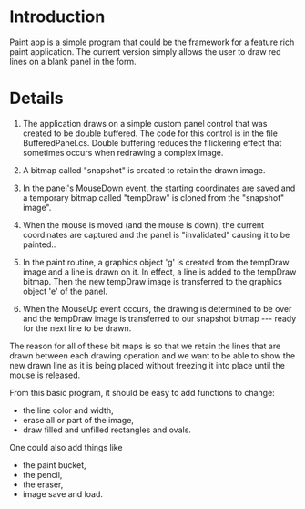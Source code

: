 # Introduction #

Paint app is a simple program that could be the framework for a
feature rich paint application.  The current version simply allows the
user to draw red lines on a blank panel in the form.


# Details #

1. The application draws on a simple custom panel control that was
created to be double buffered.  The code for this control is in the
file BufferedPanel.cs.  Double buffering reduces the filickering
effect that sometimes occurs when redrawing a complex image.


2. A bitmap called "snapshot" is created to retain the drawn image.


3. In the panel's MouseDown event, the starting coordinates are saved
and a temporary bitmap called "tempDraw" is cloned from the "snapshot"
image".


4. When the mouse is moved (and the mouse is down), the current
coordinates are captured and the panel is "invalidated" causing it to
be painted..


5. In the paint routine, a graphics object 'g' is created from the
tempDraw image and a line is drawn on it.  In effect, a line is added
to the tempDraw bitmap.  Then the new tempDraw image is transferred to
the graphics object 'e' of the panel.


6. When the MouseUp event occurs, the drawing is determined to be over
and the tempDraw image is transferred to our snapshot bitmap --- ready
for the next line to be drawn.


The reason for all of these bit maps is so that we retain the lines
that are drawn between each drawing operation and we want to be able
to show the new drawn line as it is being placed without freezing it
into place until the mouse is released.

From this basic program, it should be easy to add functions to change:
  * the line color and width,
  * erase all or part of the image,
  * draw filled and unfilled rectangles and ovals.

One could also add things like
  * the paint bucket,
  * the pencil,
  * the eraser,
  * image save and load.